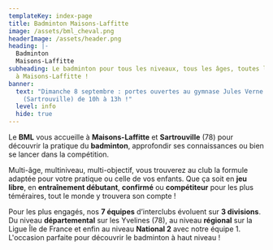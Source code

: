 ```yaml
---
templateKey: index-page
title: Badminton Maisons-Laffitte
image: /assets/bml_cheval.png
headerImage: /assets/header.png
heading: |-
  Badminton
  Maisons-Laffitte
subheading: Le badminton pour tous les niveaux, tous les âges, toutes les envies
  à Maisons-Laffitte !
banner:
  text: "Dimanche 8 septembre : portes ouvertes au gymnase Jules Verne
    (Sartrouville) de 10h à 13h !"
  level: info
  hide: true
---
```

Le **BML** vous accueille à **Maisons-Laffitte** et **Sartrouville** (78) pour découvrir la pratique du **badminton**, approfondir ses connaissances ou bien se lancer dans la compétition.

Multi-âge, multiniveau, multi-objectif, vous trouverez au club la formule adaptée pour votre pratique ou celle de vos enfants. Que ça soit en **jeu libre**, en **entraînement débutant**, **confirmé** ou **compétiteur** pour les plus téméraires, tout le monde y trouvera son compte !

Pour les plus engagés, nos **7 équipes** d’interclubs évoluent sur **3 divisions**. Du niveau **départemental** sur les Yvelines (78), au niveau **régional** sur la Ligue Île de France et enfin au niveau **National 2** avec notre équipe 1. L'occasion parfaite pour découvrir le badminton à haut niveau !
